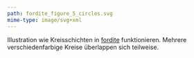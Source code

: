 ```yaml
---
path: fordite_figure_5_circles.svg
mime-type: image/svg+xml
---
```


Illustration wie Kreisschichten in [fordite](/blogposts/fordite) funktionieren. Mehrere verschiedenfarbige Kreise überlappen sich teilweise.
